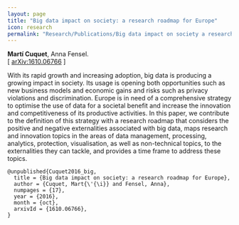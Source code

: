 ```yaml
---
layout: page
title: "Big data impact on society: a research roadmap for Europe"
icon: research
permalink: "Research/Publications/Big data impact on society a research roadmap for Europe/"
---
```


**Martí Cuquet**, Anna Fensel.  
[ [arXiv:1610.06766](http://arxiv.org/abs/1610.06766) ]

With its rapid growth and increasing adoption, big data is producing a growing
impact in society. Its usage is opening both opportunities such as new
business models and economic gains and risks such as privacy violations and
discrimination. Europe is in need of a comprehensive strategy to optimise the
use of data for a societal benefit and increase the innovation and
competitiveness of its productive activities. In this paper, we contribute to
the definition of this strategy with a research roadmap that considers the
positive and negative externalities associated with big data, maps research
and innovation topics in the areas of data management, processing, analytics,
protection, visualisation, as well as non-technical topics, to the
externalities they can tackle, and provides a time frame to address these
topics.

~~~
@unpublished{Cuquet2016_big,
  title = {Big data impact on society: a research roadmap for Europe},
  author = {Cuquet, Mart{\'{\i}} and Fensel, Anna},
  numpages = {17},
  year = {2016},
  month = {oct},
  arxivId = {1610.06766},
}
~~~
